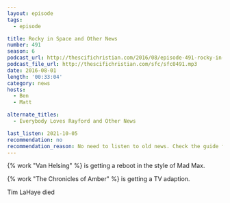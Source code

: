 ```yaml
---
layout: episode
tags:
  - episode

title: Rocky in Space and Other News
number: 491
season: 6
podcast_url: http://thescifichristian.com/2016/08/episode-491-rocky-in-space-and-other-news/
podcast_file_url: http://thescifichristian.com/sfc/sfc0491.mp3
date: 2016-08-01
length: '00:33:04'
category: news
hosts:
  - Ben
  - Matt

alternate_titles:
  - Everybody Loves Rayford and Other News

last_listen: 2021-10-05
recommendation: no
recommendation_reason: No need to listen to old news. Check the guide for what's interesting in hindsight.
---
```


{% work "Van Helsing" %} is getting a reboot in the style of Mad Max.

{% work "The Chronicles of Amber" %} is getting a TV adaption.

Tim LaHaye died